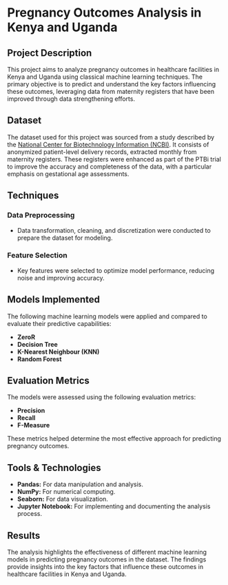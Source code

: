 # Pregnancy Outcomes Analysis in Kenya and Uganda

## Project Description
This project aims to analyze pregnancy outcomes in healthcare facilities in Kenya and Uganda using classical machine learning techniques. The primary objective is to predict and understand the key factors influencing these outcomes, leveraging data from maternity registers that have been improved through data strengthening efforts.

## Dataset
The dataset used for this project was sourced from a study described by the [National Center for Biotechnology Information (NCBI)](https://www.ncbi.nlm.nih.gov/). It consists of anonymized patient-level delivery records, extracted monthly from maternity registers. These registers were enhanced as part of the PTBi trial to improve the accuracy and completeness of the data, with a particular emphasis on gestational age assessments.

## Techniques

### Data Preprocessing
- Data transformation, cleaning, and discretization were conducted to prepare the dataset for modeling.

### Feature Selection
- Key features were selected to optimize model performance, reducing noise and improving accuracy.

## Models Implemented
The following machine learning models were applied and compared to evaluate their predictive capabilities:

- **ZeroR**
- **Decision Tree**
- **K-Nearest Neighbour (KNN)**
- **Random Forest**

## Evaluation Metrics
The models were assessed using the following evaluation metrics:

- **Precision**
- **Recall**
- **F-Measure**

These metrics helped determine the most effective approach for predicting pregnancy outcomes.

## Tools & Technologies
- **Pandas:** For data manipulation and analysis.
- **NumPy:** For numerical computing.
- **Seaborn:** For data visualization.
- **Jupyter Notebook:** For implementing and documenting the analysis process.

## Results
The analysis highlights the effectiveness of different machine learning models in predicting pregnancy outcomes in the dataset. The findings provide insights into the key factors that influence these outcomes in healthcare facilities in Kenya and Uganda.
